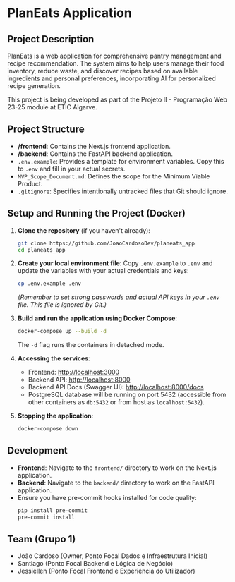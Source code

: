 # PlanEats Application

## Project Description

PlanEats is a web application for comprehensive pantry management and recipe recommendation. The system aims to help users manage their food inventory, reduce waste, and discover recipes based on available ingredients and personal preferences, incorporating AI for personalized recipe generation.

This project is being developed as part of the Projeto II - Programação Web 23-25 module at ETIC Algarve.

## Project Structure

-   **/frontend**: Contains the Next.js frontend application.
-   **/backend**: Contains the FastAPI backend application.
-   `.env.example`: Provides a template for environment variables. Copy this to `.env` and fill in your actual secrets.
-   `MVP_Scope_Document.md`: Defines the scope for the Minimum Viable Product.
-   `.gitignore`: Specifies intentionally untracked files that Git should ignore.

## Setup and Running the Project (Docker)

1.  **Clone the repository** (if you haven't already):
    ```bash
    git clone https://github.com/JoaoCardosoDev/planeats_app
    cd planeats_app
    ```

2.  **Create your local environment file**:
    Copy `.env.example` to `.env` and update the variables with your actual credentials and keys:
    ```bash
    cp .env.example .env
    ```
    *(Remember to set strong passwords and actual API keys in your `.env` file. This file is ignored by Git.)*

3.  **Build and run the application using Docker Compose**:
    ```bash
    docker-compose up --build -d
    ```
    The `-d` flag runs the containers in detached mode.

4.  **Accessing the services**:
    -   Frontend: [http://localhost:3000](http://localhost:3000)
    -   Backend API: [http://localhost:8000](http://localhost:8000)
    -   Backend API Docs (Swagger UI): [http://localhost:8000/docs](http://localhost:8000/docs)
    -   PostgreSQL database will be running on port 5432 (accessible from other containers as `db:5432` or from host as `localhost:5432`).

5.  **Stopping the application**:
    ```bash
    docker-compose down
    ```

## Development

-   **Frontend**: Navigate to the `frontend/` directory to work on the Next.js application.
-   **Backend**: Navigate to the `backend/` directory to work on the FastAPI application.
-   Ensure you have pre-commit hooks installed for code quality:
    ```bash
    pip install pre-commit
    pre-commit install
    ```

## Team (Grupo 1)
-   João Cardoso (Owner, Ponto Focal Dados e Infraestrutura Inicial)
-   Santiago (Ponto Focal Backend e Lógica de Negócio)
-   Jessiellen (Ponto Focal Frontend e Experiência do Utilizador)
